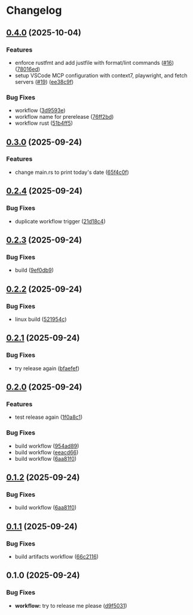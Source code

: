 # Changelog

## [0.4.0](https://github.com/towry/vibe-rust-template/compare/v0.3.0...v0.4.0) (2025-10-04)


### Features

* enforce rustfmt and add justfile with format/lint commands ([#16](https://github.com/towry/vibe-rust-template/issues/16)) ([78016ed](https://github.com/towry/vibe-rust-template/commit/78016edeb68800a51d3c7e2696b521e1285acdd1))
* setup VSCode MCP configuration with context7, playwright, and fetch servers ([#19](https://github.com/towry/vibe-rust-template/issues/19)) ([ee38c9f](https://github.com/towry/vibe-rust-template/commit/ee38c9f71c6338923774a72d9e194b1763b8fa1b))


### Bug Fixes

* workflow ([3d9593e](https://github.com/towry/vibe-rust-template/commit/3d9593ef880132a4169882ede96541cd0983173f))
* workflow name for prerelease ([76ff2bd](https://github.com/towry/vibe-rust-template/commit/76ff2bddf7ddd36023b27550dc779abe7e0675d2))
* workflow rust ([51b4ff5](https://github.com/towry/vibe-rust-template/commit/51b4ff5dc85ff857554e9ea57fb1da159b543976))

## [0.3.0](https://github.com/towry/vibe-rust-template/compare/v0.2.4...v0.3.0) (2025-09-24)


### Features

* change main.rs to print today's date ([65f4c0f](https://github.com/towry/vibe-rust-template/commit/65f4c0f896319f02f233e0ce7cb8b20dd27649d0))

## [0.2.4](https://github.com/towry/vibe-rust-template/compare/v0.2.3...v0.2.4) (2025-09-24)


### Bug Fixes

* duplicate workflow trigger ([21d18c4](https://github.com/towry/vibe-rust-template/commit/21d18c479ebf444dacd8361358b2fcd8b563f585))

## [0.2.3](https://github.com/towry/vibe-rust-template/compare/v0.2.2...v0.2.3) (2025-09-24)


### Bug Fixes

* build ([9ef0db9](https://github.com/towry/vibe-rust-template/commit/9ef0db9df43bcba655a29d5b3a08cf5ff22206d3))

## [0.2.2](https://github.com/towry/vibe-rust-template/compare/v0.2.1...v0.2.2) (2025-09-24)


### Bug Fixes

* linux build ([521954c](https://github.com/towry/vibe-rust-template/commit/521954cdad37f954d2939669be0895e0840820c2))

## [0.2.1](https://github.com/towry/vibe-rust-template/compare/v0.2.0...v0.2.1) (2025-09-24)


### Bug Fixes

* try release again ([bfaefef](https://github.com/towry/vibe-rust-template/commit/bfaefef2164f1259074b741bb52021397efd46ad))

## [0.2.0](https://github.com/towry/vibe-rust-template/compare/v0.1.1...v0.2.0) (2025-09-24)


### Features

* test release again ([1f0a8c1](https://github.com/towry/vibe-rust-template/commit/1f0a8c1aca767b92ef0feea65939ec888c3b25c4))


### Bug Fixes

* build workflow ([954ad89](https://github.com/towry/vibe-rust-template/commit/954ad899c3e6eac70c638c457f3a96ed4bc06466))
* build workflow ([eeacd66](https://github.com/towry/vibe-rust-template/commit/eeacd66a10784babe2ef42b42b185de53908a772))
* build workflow ([6aa81f0](https://github.com/towry/vibe-rust-template/commit/6aa81f07f0c9d2a62c6d3d8999542910a879eed8))

## [0.1.2](https://github.com/towry/vibe-rust-template/compare/v0.1.1...v0.1.2) (2025-09-24)


### Bug Fixes

* build workflow ([6aa81f0](https://github.com/towry/vibe-rust-template/commit/6aa81f07f0c9d2a62c6d3d8999542910a879eed8))

## [0.1.1](https://github.com/towry/vibe-rust-template/compare/v0.1.0...v0.1.1) (2025-09-24)


### Bug Fixes

* build artifacts workflow ([66c2116](https://github.com/towry/vibe-rust-template/commit/66c21161df2c202c4383aa031fa0703ff7fdd08b))

## 0.1.0 (2025-09-24)


### Bug Fixes

* **workflow:** try to release me please ([d9f5031](https://github.com/towry/vibe-rust-template/commit/d9f5031795200815eb8b585aa0306796e48207c0))
